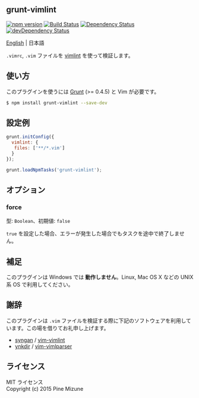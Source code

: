 grunt-vimlint
-------------

[![npm version](https://badge.fury.io/js/grunt-vimlint.svg)](http://badge.fury.io/js/grunt-vimlint)
[![Build Status](https://travis-ci.org/pine613/grunt-vimlint.svg?branch=master)](https://travis-ci.org/pine613/grunt-vimlint)
[![Dependency Status](https://david-dm.org/pine613/grunt-vimlint.svg)](https://david-dm.org/pine613/grunt-vimlint)
[![devDependency Status](https://david-dm.org/pine613/grunt-vimlint/dev-status.svg)](https://david-dm.org/pine613/grunt-vimlint#info=devDependencies)

[English](README.md) | 日本語

`.vimrc`, `.vim` ファイルを [vimlint](https://github.com/syngan/vim-vimlint) を使って検証します。

## 使い方

このプラグインを使うには [Grunt](http://gruntjs.com) (>= 0.4.5) と Vim が必要です。

```sh
$ npm install grunt-vimlint --save-dev
```

## 設定例

```js
grunt.initConfig({
  vimlint: {
   files: ['**/*.vim']
  }
});

grunt.loadNpmTasks('grunt-vimlint');
```

## オプション
### force

型: `Boolean`、初期値: `false`

`true` を設定した場合、エラーが発生した場合でもタスクを途中で終了しません。

## 補足
このプラグインは Windows では **動作しません**。Linux, Mac OS X などの UNIX 系 OS で利用してください。

## 謝辞
このプラグインは `.vim` ファイルを検証する際に下記のソフトウェアを利用しています。この場を借りてお礼申し上げます。

 - [syngan](https://github.com/syngan) / [vim-vimlint](https://github.com/syngan/vim-vimlint)
 - [ynkdir](https://github.com/ynkdir) / [vim-vimlparser](https://github.com/ynkdir/vim-vimlparser)

## ライセンス
MIT ライセンス<br />
Copyright (c) 2015 Pine Mizune